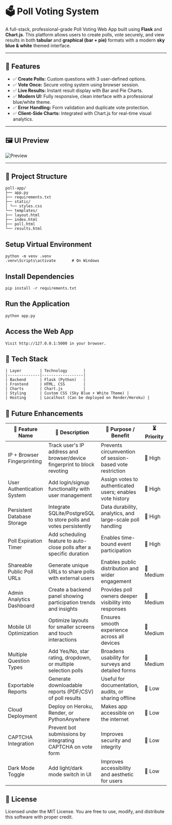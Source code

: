 # 🗳️ Poll Voting System

A full-stack, professional-grade Poll Voting Web App built using **Flask** and **Chart.js**. This platform allows users to create polls, vote securely, and view results in both **tabular** and **graphical (bar + pie)** formats with a modern **sky blue & white** themed interface.

---

## 🌟 Features

- ✅ **Create Polls:** Custom questions with 3 user-defined options.
- ✅ **Vote Once:** Secure voting system using browser session.
- ✅ **Live Results:** Instant result display with Bar and Pie Charts.
- ✅ **Modern UI:** Fully responsive, clean interface with a professional blue/white theme.
- ✅ **Error Handling:** Form validation and duplicate vote protection.
- ✅ **Client-Side Charts:** Integrated with Chart.js for real-time visual analytics.

---

## 🖼️ UI Preview

![Preview](https://dummyimage.com/800x400/a1c4fd/005792&text=Poll+Voting+System+Preview)

---

## 📁 Project Structure

    poll-app/
    ├── app.py
    ├── requirements.txt
    ├── static/
    │ └── styles.css
    └── templates/
    ├── layout.html
    ├── index.html
    ├── poll.html
    └── results.html
## Setup Virtual Environment
    python -m venv .venv
    .venv\Scripts\activate       # On Windows
## Install Dependencies
    pip install -r requirements.txt
## Run the Application
    python app.py
## Access the Web App
    Visit http://127.0.0.1:5000 in your browser.
## 🧠 Tech Stack
   
    | Layer        | Technology       |
    |--------------|------------------|
    | Backend      | Flask (Python)   |
    | Frontend     | HTML, CSS        |
    | Charts       | Chart.js         |
    | Styling      | Custom CSS (Sky Blue + White Theme) |
    | Hosting      | Localhost (Can be deployed on Render/Heroku) |
## 🔮 Future Enhancements
| 🔧 Feature Name             | 📝 Description                                                           | 🎯 Purpose / Benefit                                      | ⏳ Priority |
| --------------------------- | ------------------------------------------------------------------------ | --------------------------------------------------------- | ---------- |
| IP + Browser Fingerprinting | Track user's IP address and browser/device fingerprint to block revoting | Prevents circumvention of session-based vote restriction  | 🔼 High    |
| User Authentication System  | Add login/signup functionality with user management                      | Assign votes to authenticated users; enables vote history | 🔼 High    |
| Persistent Database Storage | Integrate SQLite/PostgreSQL to store polls and votes persistently        | Data durability, analytics, and large-scale poll handling | 🔼 High    |
| Poll Expiration Timer       | Add scheduling feature to auto-close polls after a specific duration     | Enables time-bound event participation                    | 🔼 High    |
| Shareable Public Poll URLs  | Generate unique URLs to share polls with external users                  | Enables public distribution and wider engagement          | 🔼 Medium  |
| Admin Analytics Dashboard   | Create a backend panel showing participation trends and insights         | Provides poll owners deeper visibility into responses     | 🔼 Medium  |
| Mobile UI Optimization      | Optimize layouts for smaller screens and touch interactions              | Ensures smooth experience across all devices              | 🔼 Medium  |
| Multiple Question Types     | Add Yes/No, star rating, dropdown, or multiple selection polls           | Broadens usability for surveys and detailed forms         | 🔼 Medium  |
| Exportable Reports          | Generate downloadable reports (PDF/CSV) of poll results                  | Useful for documentation, audits, or sharing offline      | 🔽 Low     |
| Cloud Deployment            | Deploy on Heroku, Render, or PythonAnywhere                              | Makes app accessible on the internet                      | 🔽 Low     |
| CAPTCHA Integration         | Prevent bot submissions by integrating CAPTCHA on vote form              | Improves security and integrity                           | 🔽 Low     |
| Dark Mode Toggle            | Add light/dark mode switch in UI                                         | Improves accessibility and aesthetic for users            | 🔽 Low     |
## 📄 License


Licensed under the MIT License. You are free to use, modify, and distribute this software with proper credit.

